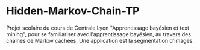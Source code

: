 # Hidden-Markov-Chain-TP
Projet scolaire du cours de Centrale Lyon "Apprentissage bayésien et text mining", pour se familiariser avec l'apprentissage bayésien, au travers des chaînes de Markov cachées. Une application est la segmentation d'images.
